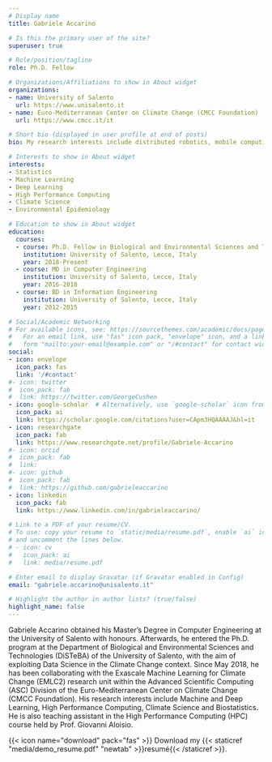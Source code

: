 ```yaml
---
# Display name
title: Gabriele Accarino

# Is this the primary user of the site?
superuser: true

# Role/position/tagline
role: Ph.D. Fellow

# Organizations/Affiliations to show in About widget
organizations:
- name: University of Salento
  url: https://www.unisalento.it
- name: Euro-Mediterranean Center on Climate Change (CMCC Foundation)
  url: https://www.cmcc.it/it

# Short bio (displayed in user profile at end of posts)
bio: My research interests include distributed robotics, mobile computing and programmable matter.

# Interests to show in About widget
interests:
- Statistics
- Machine Learning
- Deep Learning
- High Performance Computing
- Climate Science
- Environmental Epidemiology

# Education to show in About widget
education:
  courses:
  - course: Ph.D. Fellow in Biological and Environmental Sciences and Technologies (Data Science for Climate Change)
    institution: University of Salento, Lecce, Italy
    year: 2018-Present
  - course: MD in Computer Engineering
    institution: University of Salento, Lecce, Italy
    year: 2016-2018
  - course: BD in Information Engineering
    institution: University of Salento, Lecce, Italy
    year: 2012-2015

# Social/Academic Networking
# For available icons, see: https://sourcethemes.com/academic/docs/page-builder/#icons
#   For an email link, use "fas" icon pack, "envelope" icon, and a link in the
#   form "mailto:your-email@example.com" or "/#contact" for contact widget.
social:
- icon: envelope
  icon_pack: fas
  link: '/#contact'
#- icon: twitter
#  icon_pack: fab
#  link: https://twitter.com/GeorgeCushen
- icon: google-scholar  # Alternatively, use `google-scholar` icon from `ai` icon pack
  icon_pack: ai
  link: https://scholar.google.com/citations?user=CApm3HQAAAAJ&hl=it
- icon: researchgate
  icon_pack: fab
  link: https://www.researchgate.net/profile/Gabriele-Accarino
#- icon: orcid
#  icon_pack: fab
#  link:
#- icon: github
#  icon_pack: fab
#  link: https://github.com/gabrieleaccarino
- icon: linkedin
  icon_pack: fab
  link: https://www.linkedin.com/in/gabrieleaccarino/

# Link to a PDF of your resume/CV.
# To use: copy your resume to `static/media/resume.pdf`, enable `ai` icons in `params.toml`,
# and uncomment the lines below.
# - icon: cv
#   icon_pack: ai
#   link: media/resume.pdf

# Enter email to display Gravatar (if Gravatar enabled in Config)
email: "gabriele.accarino@unisalento.it"

# Highlight the author in author lists? (true/false)
highlight_name: false
---
```

Gabriele Accarino obtained his Master’s Degree in Computer Engineering at the University of Salento with honours. Afterwards, he entered the Ph.D. program at the Department of Biological and Environmental Sciences and Technologies (DiSTeBA) of the University of Salento, with the aim of exploiting Data Science in the Climate Change context. Since May 2018, he has been collaborating with the Exascale Machine Learning for Climate Change (EMLC2) research unit within the Advanced Scientific Computing (ASC) Division of the Euro-Mediterranean Center on Climate Change (CMCC Foundation). His research interests include Machine and Deep Learning, High Performance Computing, Climate Science and Biostatistics. He is also teaching assistant in the High Performance Computing (HPC) course held by Prof. Giovanni Aloisio.

{{< icon name="download" pack="fas" >}} Download my {{< staticref "media/demo_resume.pdf" "newtab" >}}resumé{{< /staticref >}}.
